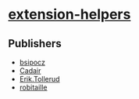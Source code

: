 # [extension-helpers](https://pypi.org/project/extension-helpers)



## Publishers
- [bsipocz](https://pypi.org/user/bsipocz)
- [Cadair](https://pypi.org/user/Cadair)
- [Erik.Tollerud](https://pypi.org/user/Erik.Tollerud)
- [robitaille](https://pypi.org/user/robitaille)


